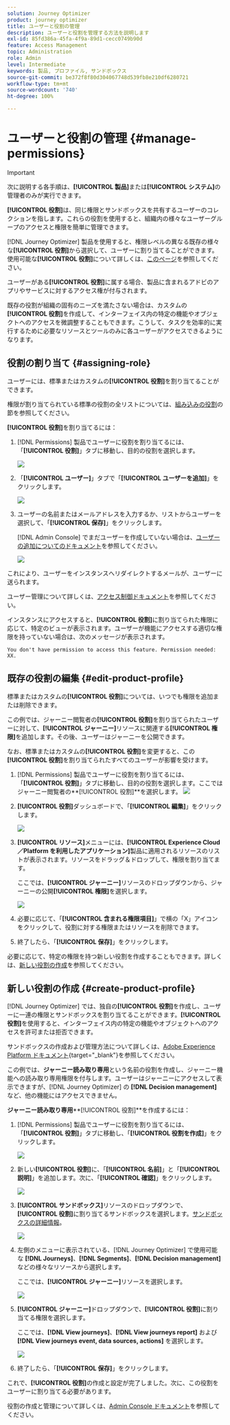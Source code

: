```yaml
---
solution: Journey Optimizer
product: journey optimizer
title: ユーザーと役割の管理
description: ユーザーと役割を管理する方法を説明します
exl-id: 85fd386a-45fa-4f9a-89d1-cecc0749b90d
feature: Access Management
topic: Administration
role: Admin
level: Intermediate
keywords: 製品, プロファイル, サンドボックス
source-git-commit: be372f8f80d304067748d539fb8e210df6280721
workflow-type: tm+mt
source-wordcount: '740'
ht-degree: 100%

---
```


# ユーザーと役割の管理 {#manage-permissions}

>[!IMPORTANT]
>
> 次に説明する各手順は、**[!UICONTROL 製品]**&#x200B;または&#x200B;**[!UICONTROL システム]**&#x200B;の管理者のみが実行できます。

**[!UICONTROL 役割]**&#x200B;は、同じ権限とサンドボックスを共有するユーザーのコレクションを指します。これらの役割を使用すると、組織内の様々なユーザーグループのアクセスと権限を簡単に管理できます。

[!DNL Journey Optimizer] 製品を使用すると、権限レベルの異なる既存の様々な&#x200B;**[!UICONTROL 役割]**&#x200B;から選択して、ユーザーに割り当てることができます。使用可能な&#x200B;**[!UICONTROL 役割]**&#x200B;について詳しくは、[このページ](ootb-product-profiles.md)を参照してください。

ユーザーがある&#x200B;**[!UICONTROL 役割]**&#x200B;に属する場合、製品に含まれるアドビのアプリやサービスに対するアクセス権が付与されます。

既存の役割が組織の固有のニーズを満たさない場合は、カスタムの&#x200B;**[!UICONTROL 役割]**&#x200B;を作成して、インターフェイス内の特定の機能やオブジェクトへのアクセスを微調整することもできます。こうして、タスクを効率的に実行するために必要なリソースとツールのみに各ユーザーがアクセスできるようになります。

## 役割の割り当て {#assigning-role}

ユーザーには、標準またはカスタムの&#x200B;**[!UICONTROL 役割]**&#x200B;を割り当てることができます。

権限が割り当てられている標準の役割の全リストについては、[組み込みの役割](ootb-product-profiles.md)の節を参照してください。

**[!UICONTROL 役割]**&#x200B;を割り当てるには：

1. [!DNL Permissions] 製品でユーザーに役割を割り当てるには、「**[!UICONTROL 役割]**」タブに移動し、目的の役割を選択します。

   ![](assets/do-not-localize/access_control_2.png)

1. 「**[!UICONTROL ユーザー]**」タブで「**[!UICONTROL ユーザーを追加]**」をクリックします。

   ![](assets/do-not-localize/access_control_3.png)

1. ユーザーの名前またはメールアドレスを入力するか、リストからユーザーを選択して、「**[!UICONTROL 保存]**」をクリックします。

   [!DNL Admin Console] でまだユーザーを作成していない場合は、[ユーザーの追加についてのドキュメント](https://experienceleague.adobe.com/docs/experience-platform/access-control/ui/users.html?lang=ja)を参照してください。

   ![](assets/do-not-localize/access_control_4.png)

これにより、ユーザーをインスタンスへリダイレクトするメールが、ユーザーに送られます。

ユーザー管理について詳しくは、[アクセス制御ドキュメント](https://experienceleague.adobe.com/docs/experience-platform/access-control/home.html?lang=ja)を参照してください。

インスタンスにアクセスすると、**[!UICONTROL 役割]**&#x200B;に割り当てられた権限に応じて、特定のビューが表示されます。ユーザーが機能にアクセスする適切な権限を持っていない場合は、次のメッセージが表示されます。

`You don't have permission to access this feature. Permission needed: XX.`

## 既存の役割の編集 {#edit-product-profile}

標準またはカスタムの&#x200B;**[!UICONTROL 役割]**&#x200B;については、いつでも権限を追加または削除できます。

この例では、ジャーニー閲覧者の&#x200B;**[!UICONTROL 役割]**&#x200B;を割り当てられたユーザーに対して、**[!UICONTROL ジャーニー]**&#x200B;リソースに関連する&#x200B;**[!UICONTROL 権限]**&#x200B;を追加します。その後、ユーザーはジャーニーを公開できます。

なお、標準またはカスタムの&#x200B;**[!UICONTROL 役割]**&#x200B;を変更すると、この&#x200B;**[!UICONTROL 役割]**&#x200B;を割り当てられたすべてのユーザーが影響を受けます。

1. [!DNL Permissions] 製品でユーザーに役割を割り当てるには、「**[!UICONTROL 役割]**」タブに移動し、目的の役割を選択します。ここではジャーニー閲覧者の&#x200B;**[!UICONTROL 役割]**を選択します。
   ![](assets/do-not-localize/access_control_5.png)

1. **[!UICONTROL 役割]**&#x200B;ダッシュボードで、「**[!UICONTROL 編集]**」をクリックします。

   ![](assets/do-not-localize/access_control_6.png)

1. **[!UICONTROL リソース]**&#x200B;メニューには、**[!UICONTROL Experience Cloud／Platform を利用したアプリケーション]**&#x200B;製品に適用されるリソースのリストが表示されます。リソースをドラッグ＆ドロップして、権限を割り当てます。

   ここでは、**[!UICONTROL ジャーニー]**&#x200B;リソースのドロップダウンから、ジャーニーの公開&#x200B;**[!UICONTROL 権限]**&#x200B;を選択します。

   ![](assets/do-not-localize/access_control_14.png)

1. 必要に応じて、「**[!UICONTROL 含まれる権限項目]**」で横の「X」アイコンをクリックして、役割に対する権限またはリソースを削除できます。

1. 終了したら、「**[!UICONTROL 保存]**」をクリックします。

必要に応じて、特定の権限を持つ新しい役割を作成することもできます。詳しくは、[新しい役割の作成](#create-product-profile)を参照してください。

## 新しい役割の作成 {#create-product-profile}

[!DNL Journey Optimizer] では、独自の&#x200B;**[!UICONTROL 役割]**&#x200B;を作成し、ユーザーに一連の権限とサンドボックスを割り当てることができます。**[!UICONTROL 役割]**&#x200B;を使用すると、インターフェイス内の特定の機能やオブジェクトへのアクセスを許可または拒否できます。

サンドボックスの作成および管理方法について詳しくは、[Adobe Experience Platform ドキュメント](https://experienceleague.adobe.com/docs/experience-platform/sandbox/ui/user-guide.html?lang=ja){target="_blank"}を参照してください。

この例では、**ジャーニー読み取り専用**&#x200B;という名前の役割を作成し、ジャーニー機能への読み取り専用権限を付与します。ユーザーはジャーニーにアクセスして表示できますが、[!DNL Journey Optimizer] の **[!DNL  Decision management]** など、他の機能にはアクセスできません。

**ジャーニー読み取り専用****[!UICONTROL 役割]**&#x200B;を作成するには：

1. [!DNL Permissions] 製品でユーザーに役割を割り当てるには、「**[!UICONTROL 役割]**」タブに移動し、「**[!UICONTROL 役割を作成]**」をクリックします。

   ![](assets/do-not-localize/access_control_9.png)

1. 新しい&#x200B;**[!UICONTROL 役割]**&#x200B;に、「**[!UICONTROL 名前]**」と「**[!UICONTROL 説明]**」を追加します。次に、「**[!UICONTROL 確認]**」をクリックします。

   ![](assets/do-not-localize/access_control_10.png)

1. **[!UICONTROL サンドボックス]**&#x200B;リソースのドロップダウンで、**[!UICONTROL 役割]**&#x200B;に割り当てるサンドボックスを選択します。[サンドボックスの詳細情報](sandboxes.md)。

   ![](assets/do-not-localize/access_control_13.png)

1. 左側のメニューに表示されている、[!DNL Journey Optimizer] で使用可能な **[!DNL Journeys]**、**[!DNL Segments]**、**[!DNL Decision management]** などの様々なリソースから選択します。

   ここでは、**[!UICONTROL ジャーニー]**&#x200B;リソースを選択します。

   ![](assets/do-not-localize/access_control_11.png)

1. **[!UICONTROL ジャーニー]**&#x200B;ドロップダウンで、**[!UICONTROL 役割]**&#x200B;に割り当てる権限を選択します。

   ここでは、**[!DNL View journeys]**、**[!DNL View journeys report]** および **[!DNL View journeys event, data sources, actions]** を選択します。

   ![](assets/do-not-localize/access_control_12.png)

1. 終了したら、「**[!UICONTROL 保存]**」をクリックします。

これで、**[!UICONTROL 役割]**&#x200B;の作成と設定が完了しました。次に、この役割をユーザーに割り当てる必要があります。

役割の作成と管理について詳しくは、[Admin Console ドキュメント](https://experienceleague.adobe.com/docs/experience-platform/access-control/abac/permissions-ui/roles.html?lang=ja)を参照してください。
